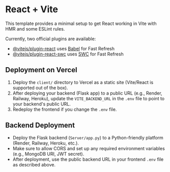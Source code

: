 # React + Vite

This template provides a minimal setup to get React working in Vite with HMR and some ESLint rules.

Currently, two official plugins are available:

- [@vitejs/plugin-react](https://github.com/vitejs/vite-plugin-react/blob/main/packages/plugin-react/README.md) uses [Babel](https://babeljs.io/) for Fast Refresh
- [@vitejs/plugin-react-swc](https://github.com/vitejs/vite-plugin-react-swc) uses [SWC](https://swc.rs/) for Fast Refresh

## Deployment on Vercel

1. Deploy the `client/` directory to Vercel as a static site (Vite/React is supported out of the box).
2. After deploying your backend (Flask app) to a public URL (e.g., Render, Railway, Heroku), update the `VITE_BACKEND_URL` in the `.env` file to point to your backend's public URL.
3. Redeploy the frontend if you change the `.env` file.

## Backend Deployment

- Deploy the Flask backend (`Server/app.py`) to a Python-friendly platform (Render, Railway, Heroku, etc.).
- Make sure to allow CORS and set up any required environment variables (e.g., MongoDB URI, JWT secret).
- After deployment, use the public backend URL in your frontend `.env` file as described above.
